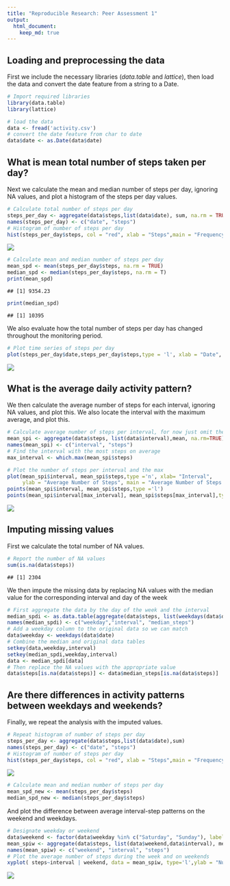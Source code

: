```yaml
---
title: "Reproducible Research: Peer Assessment 1"
output: 
  html_document:
    keep_md: true
---
```



## Loading and preprocessing the data
First we include the necessary libraries (*data.table* and *lattice*), then load the data and convert the date feature from a string to a Date.

```r
# Import required libraries
library(data.table)
library(lattice)

# load the data
data <- fread('activity.csv')
# convert the date feature from char to date
data$date <- as.Date(data$date)
```


## What is mean total number of steps taken per day?
Next we calculate the mean and median number of steps per day, ignoring NA values, and plot a histogram of the steps per day values.

```r
# Calculate total number of steps per day
steps_per_day <- aggregate(data$steps,list(data$date), sum, na.rm = TRUE)
names(steps_per_day) <- c("date", "steps")
# Histogram of number of steps per day
hist(steps_per_day$steps, col = "red", xlab = "Steps",main = "Frequency of number of steps")
```

![](PA1_template_files/figure-html/unnamed-chunk-2-1.png)<!-- -->

```r
# Calculate mean and median number of steps per day
mean_spd <- mean(steps_per_day$steps, na.rm = TRUE)
median_spd <- median(steps_per_day$steps, na.rm = T)
print(mean_spd)
```

```
## [1] 9354.23
```

```r
print(median_spd)
```

```
## [1] 10395
```
We also evaluate how the total number of steps per day has changed throughout the monitoring period.

```r
# Plot time series of steps per day
plot(steps_per_day$date,steps_per_day$steps,type = 'l', xlab = "Date", ylab = "Number of Steps", main = "Number of steps over time")
```

![](PA1_template_files/figure-html/unnamed-chunk-3-1.png)<!-- -->

## What is the average daily activity pattern?
We then calculate the average number of steps for each interval, ignoring NA values, and plot this. We also locate the interval with the maximum average, and plot this.

```r
# Calculate average number of steps per interval, for now just omit the NA values
mean_spi <- aggregate(data$steps, list(data$interval),mean, na.rm=TRUE)
names(mean_spi) <- c("interval", "steps")
# Find the interval with the most steps on average
max_interval <- which.max(mean_spi$steps)

# Plot the number of steps per interval and the max
plot(mean_spi$interval, mean_spi$steps,type ='n', xlab= "Interval", 
     ylab = "Average Number of Steps", main = "Average Number of Steps per Interval")
points(mean_spi$interval, mean_spi$steps,type ='l')
points(mean_spi$interval[max_interval], mean_spi$steps[max_interval],type ='o', col ="red")
```

![](PA1_template_files/figure-html/unnamed-chunk-4-1.png)<!-- -->

## Imputing missing values
First we calculate the total number of NA values.

```r
# Report the number of NA values
sum(is.na(data$steps))
```

```
## [1] 2304
```
We then impute the missing data by replacing NA values with the median value for the corresponding interval and day of the week

```r
# First aggregate the data by the day of the week and the interval
median_spdi <- as.data.table(aggregate(data$steps, list(weekdays(data$date),data$interval),median,na.rm=TRUE))
names(median_spdi) <- c("weekday","interval", "median_steps")
# Add a weekday column to the original data so we can match
data$weekday <- weekdays(data$date)
# Combine the median and original data tables
setkey(data,weekday,interval)
setkey(median_spdi,weekday,interval)
data <- median_spdi[data] 
# Then replace the NA values with the appropriate value
data$steps[is.na(data$steps)] <- data$median_steps[is.na(data$steps)]
```
## Are there differences in activity patterns between weekdays and weekends?
Finally, we repeat the analysis with the imputed values.

```r
# Repeat histogram of number of steps per day
steps_per_day <- aggregate(data$steps,list(data$date),sum)
names(steps_per_day) <- c("date", "steps")
# Histogram of number of steps per day
hist(steps_per_day$steps, col = "red", xlab = "Steps",main = "Frequency of number of steps")
```

![](PA1_template_files/figure-html/unnamed-chunk-7-1.png)<!-- -->

```r
# Calculate mean and median number of steps per day
mean_spd_new <- mean(steps_per_day$steps)
median_spd_new <- median(steps_per_day$steps)
```
And plot the difference between average interval-step patterns on the weekend and weekdays.

```r
# Designate weekday or weekend
data$weekend <- factor(data$weekday %in% c("Saturday", "Sunday"), labels = c("Weekday","Weekend"))
mean_spiw <- aggregate(data$steps, list(data$weekend,data$interval), mean)
names(mean_spiw) <- c("weekend", "interval", "steps") 
# Plot the average number of steps during the week and on weekends
xyplot( steps~interval | weekend, data = mean_spiw, type='l',ylab = "Number of Steps", xlab = "Interval")
```

![](PA1_template_files/figure-html/unnamed-chunk-8-1.png)<!-- -->
